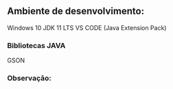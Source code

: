 ## Ambiente de desenvolvimento:
Windows 10
JDK 11 LTS
VS CODE (Java Extension Pack)
### Bibliotecas JAVA
GSON

### Observação:
